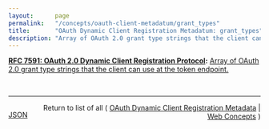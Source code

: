 ```yaml
---
layout:      page
permalink:   "/concepts/oauth-client-metadatum/grant_types"
title:       "OAuth Dynamic Client Registration Metadatum: grant_types"
description: "Array of OAuth 2.0 grant type strings that the client can use at the token endpoint."
---
```


**[RFC 7591: OAuth 2.0 Dynamic Client Registration Protocol](/specs/IETF/RFC/7591 "This specification defines mechanisms for dynamically registering OAuth 2.0 clients with authorization servers. Registration requests send a set of desired client metadata values to the authorization server. The resulting registration responses return a client identifier to use at the authorization server and the client metadata values registered for the client. The client can then use this registration information to communicate with the authorization server using the OAuth 2.0 protocol. This specification also defines a set of common client metadata fields and values for clients to use during registration."):** [Array of OAuth 2.0 grant type strings that the client can use at the token endpoint.](http://tools.ietf.org/html/rfc7591#section-2 "Read documentation for OAuth Dynamic Client Registration Metadatum &#34;grant_types&#34;")

<br/>
<hr/>

<p style="float : left"><a href="./grant_types.json" title="JSON representing this particular Web Concept value">JSON</a></p>
<p style="text-align: right">Return to list of all ( <a href="../oauth-client-metadata">OAuth Dynamic Client Registration Metadata</a> | <a href="../">Web Concepts</a> )</p>
